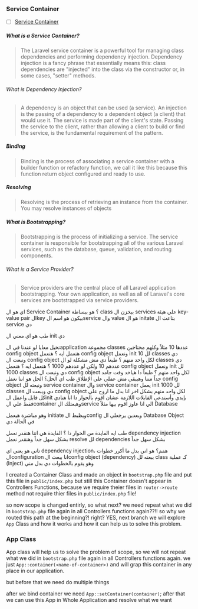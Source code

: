 ### Service Container
- [ ] [Service Container](https://laravel.com/docs/5.8/container)

##### What is a Service Container?
> The Laravel service container is a powerful tool for managing class dependencies and performing dependency injection. Dependency injection is a fancy phrase that essentially means this: class dependencies are "injected" into the class via the constructor or, in some cases, "setter" methods.

###### What is Dependency Injection?
> A dependency is an object that can be used (a service). An injection is the passing of a dependency to a dependent object (a client) that would use it. The service is made part of the client's state. Passing the service to the client, rather than allowing a client to build or find the service, is the fundamental requirement of the pattern.

##### Binding
> Binding is the process of associating a service container with a builder function or refactory function, we call it like this because this function return object configured and ready to use.

##### Resolving
> Resolving is the process of retrieving an instance from the container. You may resolve instances of objects

##### What is Bootstrapping?
> Bootstrapping is the process of initializing a service. The service container is responsible for bootstrapping all of the various Laravel services, such as the database, queue, validation, and routing components.

###### What is a Service Provider?
> Service providers are the central place of all Laravel application bootstrapping. Your own application, as well as all of Laravel's core services are bootstrapped via service providers.


اي هو ال Service Container ؟
هو ببساطة class بيخزن ال services علي هيئة key-value pair الkey بيكون هو اسم الservice وال value هو ال initate بتاعت ال service دي

طب هو اي معني ال init دي

تخيل معايا لو عندنا في الapplication مجموعة classes عددها 10 مثلاً وكلهم محتاجين config object 
هنعمل ايه ؟
هنعمل config object ونعمل init لل 10 classes دي ونبعت ال config object لكل واحد منهم ؟
طبعاً دي مش مشكلة لو ال classes دي عددهم 10 ولكن لو عددهم 1000 ؟
هنعمل ايه ؟
هنعمل config object ونعمل init لل 1000 classes دي ونبعت ال config object لكل واحد منهم ؟
طبعاً دا هياخد وقت جامد جداً مننا وهيبقي مش عملي علي الإطلاق
طب اي الحل؟
الحل هو اننا نعمل config object ونبعته لل service container وال service container يعمل init لل 1000 classes دي ويبعت ال config object لكل واحد منهم 
بشكل اخر انا بدل ما اروح علي كل فايل واعمل الinit بإيدي وأستدعي الفايلات اللازمة عشان اقوم بالحوار دا انا هنادي فقط علي الcontainer
وهبعتلك الservice الي انا عاوز اقوم بيها مثلاً Database

وهو مباشرة هيعمل initiate ويظبط الconfig وبعدين يرجعلي ال Database Object في الحالة دي

طب ايه الفايدة من الحوار دا ؟
الفايدة هي اننا هنقدر نعمل dependency injection بشكل سهل جداً وهنقدر نعمل resolve لل dependencies بشكل سهل جداً

تاني هو يعني اي dependency injection، همم؟
هو اني بدل ما أكرر خطوات الconfiguration انا ببعت الconfig object (dependency) ببعته لل class كـ عملية (Inject) وهو يقوم بالخطوات دي بدل مني



I created a Container Class and made an object in `bootstrap.php` file and put this file in `public/index.php` 
but still this Container doesn't appear in Controllers Functions, because  we require theier files in `router->route` method not require thier files in `public/index.php` file!

so now scope is changed entirly, so what next? we need repeat what we did in `bootstrap.php` file again in all Controllers functions again??!!
so why we routed this path at the beginning?! right? YES, next branch we will explore `App` Class and how it works and how it can help us to solve this problem.


### App Class
App class will help us to solve the problem of scope, so we will not repeat what we did in `bootstrap.php` file again in all Controllers functions again.
we just `App::container(<name-of-container>)` and will grap this container in any place in our application.

but before that we need do multiple things

after we bind container we need `App::setContainer(container)`;
after that we can use this App in Whole Application and resolve what we want